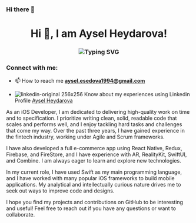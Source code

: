 ### Hi there 👋

<!--
**AyselHeydarova/AyselHeydarova** is a ✨ _special_ ✨ repository because its `README.md` (this file) appears on your GitHub profile.

Here are some ideas to get you started:

- 🔭 I’m currently working on ...
- 🌱 I’m currently learning ...
- 👯 I’m looking to collaborate on ...
- 🤔 I’m looking for help with ...
- 💬 Ask me about ...
- 📫 How to reach me: ...
- 😄 Pronouns: ...
- ⚡ Fun fact: ...
-->



<h1 align="center">Hi 👋, I am Aysel Heydarova!</h1>
<h3 align="center"><img src="https://readme-typing-svg.herokuapp.com?font=Fira+Code&size=22&pause=2000&color=58A6FF&width=520&lines=iOS+Developer+Based+in+Azerbaijan++%F0%9F%92%BB" alt="Typing SVG" />
</h3>

<h3 align="left">Connect with me:</h3>

- 📫 How to reach me **aysel.esedova1994@gmail.com**

- ![linkedin-original 256x256](https://user-images.githubusercontent.com/22838367/210111074-70695d55-c4c9-4ef4-8d33-6a3b2e2b11cb.png) Know about my experiences using Linkedin Profile [Aysel Heydarova](https://www.linkedin.com/in/aysel-heydarova-6b8ab1124/)


As an iOS Developer, I am dedicated to delivering high-quality work on time and to specification. I prioritize writing clean, solid, readable code that scales and performs well, and I enjoy tackling hard tasks and challenges that come my way. Over the past three years, I have gained experience in the fintech industry, working under Agile and Scrum frameworks.

I have also developed a full e-commerce app using React Native, Redux, Firebase, and FireStore, and I have experience with AR, RealityKit, SwiftUI, and Combine. I am always eager to learn and explore new technologies.

In my current role, I have used Swift as my main programming language, and I have worked with many popular iOS frameworks to build mobile applications. My analytical and intellectually curious nature drives me to seek out ways to improve code and designs.

I hope you find my projects and contributions on GitHub to be interesting and useful! 
Feel free to reach out if you have any questions or want to collaborate.
